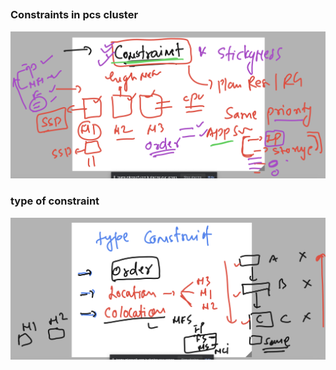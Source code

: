 ## 

### Constraints in pcs cluster 

<img src="pcs1.png">

### type of constraint 

<img src="pcs2.png">

